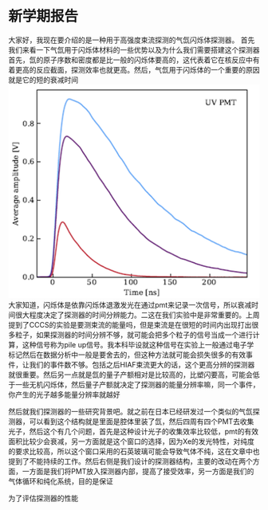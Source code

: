 # 新学期报告 
大家好，我现在要介绍的是一种用于高强度束流探测的气氙闪烁体探测器。
 首先我们来看一下气氙用于闪烁体材料的一些优势以及为什么我们需要搭建这个探测器
 首先，氙的原子序数和密度都是比一般的闪烁体要高的，这代表着它在核反应中有着更高的反应截面，探测效率也就更高。然后，气氙用于闪烁体的一个重要的原因就是它的短的衰减时间![alt text](image.png)
大家知道，闪烁体是依靠闪烁体退激发光在通过pmt来记录一次信号，所以衰减时间很大程度决定了探测器的时间分辨能力。二这在我们实验中是非常重要的。上周提到了CCCS的实验是要测束流的能量吗，但是束流是在很短的时间内出现打出很多粒子，如果探测器的时间分辨不够，就可能会把多个粒子的信号当成一个进行计算，这种信号称为pile up信号。我本科毕设就这种信号在实验上一般通过电子学标记然后在数据分析中一般是要舍去的，但这种方法就可能会损失很多的有效事件，让我们的事件数不够。包括之后HIAF束流更大的话，这个更高分辨的探测器就很重要。然后另一点就是氙的量子产额相对是比较高的，比塑闪要高，可能会低于一些无机闪烁体，然后量子产额就决定了探测器的能量分辨率嘛，同一个事件，你产生的光子越多能量分辨率就越好

然后就我们探测器的一些研究背景吧。就之前在日本已经研发过一个类似的气氙探测器，可以看到这个结构就是里面是腔体里装了氙，然后四周有四个PMT去收集光子，然后这个有几个问题，首先是这种设计光子的收集效率比较低，pmt的有效面积比较少会衰减，另一方面就是这个窗口的选择，因为Xe的发光特性，对纯度的要求比较高，所以这个窗口采用的石英玻璃可能会导致气体不纯，这在文章中也提到了不能持续的工作。然后右侧是我们设计的探测器结构，主要的改动在两个方面，一方面是我们将PMT放入探测器内部，提高了接受效率，另一方面是我们的气体循环和纯化系统，目的是保证

为了评估探测器的性能